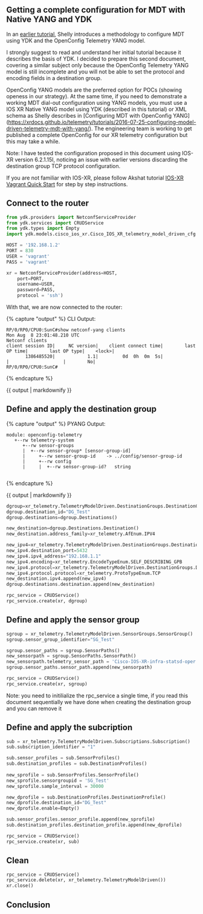 ## Getting a complete configuration for MDT with Native YANG and YDK

In an [earlier tutorial](https://xrdocs.github.io/telemetry/tutorials/2016-08-08-configuring-model-driven-telemetry-with-ydk/), Shelly introduces a methodology to configure MDT using YDK and the OpenConfig Telemetry YANG model.

I strongly suggest to read and understand her initial tutorial because it describes the basis of YDK. 
I decided to prepare this second document, covering a similar subject only because the OpenConfig Telemetry YANG model is still incomplete and you will not be able to set the protocol and encoding fields in a destination group. 

OpenConfig YANG models are the preferred option for POCs (showing openess in our strategy). At the same time, if you need to demonstrate a working MDT dial-out configuration using YANG models, you must use a IOS XR Native YANG model using YDK (described in this tutorial) or XML schema as Shelly describes in [Configuring MDT with OpenConfig YANG] (https://xrdocs.github.io/telemetry/tutorials/2016-07-25-configuring-model-driven-telemetry-mdt-with-yang/). The engineering team is working to get published a complete OpenConfig for our XR telemetry configuration but this may take a while.

Note: I have tested the configuration proposed in this document using IOS-XR version 6.2.1.15I, noticing an issue with earlier versions discarding the destination group TCP protocol configuration.

If you are not familiar with IOS-XR, please follow Akshat tutorial [IOS-XR Vagrant Quick Start](https://xrdocs.github.io/application-hosting/tutorials/iosxr-vagrant-quickstart) for step by step instructions.

## Connect to the router

```python
from ydk.providers import NetconfServiceProvider
from ydk.services import CRUDService
from ydk.types import Empty 
import ydk.models.cisco_ios_xr.Cisco_IOS_XR_telemetry_model_driven_cfg as xr_telemetry

HOST = '192.168.1.2'
PORT = 830
USER = 'vagrant'
PASS = 'vagrant'

xr = NetconfServiceProvider(address=HOST,
	port=PORT,
	username=USER,
	password=PASS,
	protocol = 'ssh')
```

With that, we are now connected to the router:

{% capture "output" %}
CLI Output:

```
RP/0/RP0/CPU0:SunC#show netconf-yang clients
Mon Aug  8 23:01:48.210 UTC
Netconf clients
client session ID|     NC version|    client connect time|        last OP time|        last OP type|    <lock>|
       1386485520|            1.1|         0d  0h  0m  5s|                    |                    |        No|
RP/0/RP0/CPU0:SunC#
``` 



{% endcapture %}

<div class="notice--info">
{{ output | markdownify }}
</div>




## Define and apply the destination group


{% capture "output" %}
PYANG Output:

```
module: openconfig-telemetry
   +--rw telemetry-system
      +--rw sensor-groups
      |  +--rw sensor-group* [sensor-group-id]
      |     +--rw sensor-group-id    -> ../config/sensor-group-id
      |     +--rw config
      |     |  +--rw sensor-group-id?   string
   
```  
{% endcapture %}

<div class="notice--warning">
{{ output | markdownify }}
</div>


```python
dgroup=xr_telemetry.TelemetryModelDriven.DestinationGroups.DestinationGroup()
dgroup.destination_id="DG_Test"
dgroup.destinations=dgroup.Destinations()

new_destination=dgroup.Destinations.Destination()
new_destination.address_family=xr_telemetry.AfEnum.IPV4

new_ipv4=xr_telemetry.TelemetryModelDriven.DestinationGroups.DestinationGroup().Destinations().Destination().Ipv4()
new_ipv4.destination_port=5432
new_ipv4.ipv4_address="192.168.1.1"
new_ipv4.encoding=xr_telemetry.EncodeTypeEnum.SELF_DESCRIBING_GPB
new_ipv4.protocol=xr_telemetry.TelemetryModelDriven.DestinationGroups.DestinationGroup().Destinations().Destination().Ipv4().Protocol()
new_ipv4.protocol.protocol=xr_telemetry.ProtoTypeEnum.TCP
new_destination.ipv4.append(new_ipv4)
dgroup.destinations.destination.append(new_destination)

```

```python
rpc_service = CRUDService()
rpc_service.create(xr, dgroup)
```

## Define and apply the sensor group

```python
sgroup = xr_telemetry.TelemetryModelDriven.SensorGroups.SensorGroup()
sgroup.sensor_group_identifier="SG_Test"

sgroup.sensor_paths = sgroup.SensorPaths()
new_sensorpath = sgroup.SensorPaths.SensorPath()
new_sensorpath.telemetry_sensor_path = 'Cisco-IOS-XR-infra-statsd-oper:infra-statistics/interfaces/interface/latest/generic-counters/bytes-received'
sgroup.sensor_paths.sensor_path.append(new_sensorpath)
```
```python
rpc_service = CRUDService()
rpc_service.create(xr, sgroup)
```
Note: you need to initilialize the rpc_service a single time, if you read this document sequentially we have done when creating the destination group and you can remove it


## Define and apply the subcription

```python
sub = xr_telemetry.TelemetryModelDriven.Subscriptions.Subscription()
sub.subscription_identifier = "1"

sub.sensor_profiles = sub.SensorProfiles()
sub.destination_profiles = sub.DestinationProfiles()
                               
new_sprofile = sub.SensorProfiles.SensorProfile()
new_sprofile.sensorgroupid = 'SG_Test'
new_sprofile.sample_interval = 30000

new_dprofile = sub.DestinationProfiles.DestinationProfile()
new_dprofile.destination_id="DG_Test"
new_dprofile.enable=Empty()

sub.sensor_profiles.sensor_profile.append(new_sprofile)
sub.destination_profiles.destination_profile.append(new_dprofile)
```

```python
rpc_service = CRUDService()
rpc_service.create(xr, sub)
```


## Clean

```python
rpc_service = CRUDService()
rpc_service.delete(xr, xr_telemetry.TelemetryModelDriven())
xr.close()
```

## Conclusion

